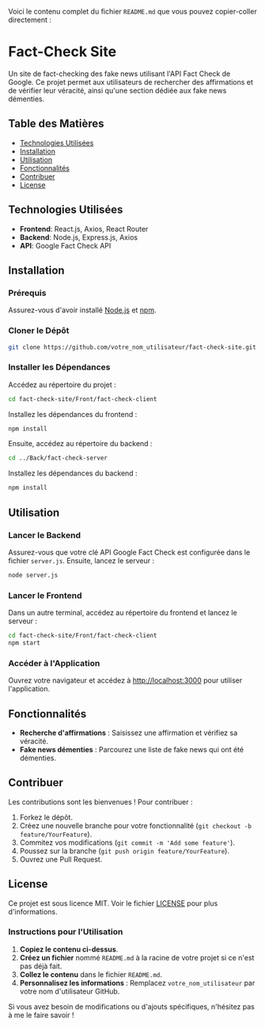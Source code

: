 Voici le contenu complet du fichier `README.md` que vous pouvez copier-coller directement :

# Fact-Check Site

Un site de fact-checking des fake news utilisant l'API Fact Check de Google. Ce projet permet aux utilisateurs de rechercher des affirmations et de vérifier leur véracité, ainsi qu'une section dédiée aux fake news démenties.

## Table des Matières

- [Technologies Utilisées](#technologies-utilisées)
- [Installation](#installation)
- [Utilisation](#utilisation)
- [Fonctionnalités](#fonctionnalités)
- [Contribuer](#contribuer)
- [License](#license)

## Technologies Utilisées

- **Frontend**: React.js, Axios, React Router
- **Backend**: Node.js, Express.js, Axios
- **API**: Google Fact Check API

## Installation

### Prérequis

Assurez-vous d'avoir installé [Node.js](https://nodejs.org/) et [npm](https://www.npmjs.com/get-npm).

### Cloner le Dépôt

```bash
git clone https://github.com/votre_nom_utilisateur/fact-check-site.git
```

### Installer les Dépendances

Accédez au répertoire du projet :

```bash
cd fact-check-site/Front/fact-check-client
```

Installez les dépendances du frontend :

```bash
npm install
```

Ensuite, accédez au répertoire du backend :

```bash
cd ../Back/fact-check-server
```

Installez les dépendances du backend :

```bash
npm install
```

## Utilisation

### Lancer le Backend

Assurez-vous que votre clé API Google Fact Check est configurée dans le fichier `server.js`. Ensuite, lancez le serveur :

```bash
node server.js
```

### Lancer le Frontend

Dans un autre terminal, accédez au répertoire du frontend et lancez le serveur :

```bash
cd fact-check-site/Front/fact-check-client
npm start
```

### Accéder à l'Application

Ouvrez votre navigateur et accédez à [http://localhost:3000](http://localhost:3000) pour utiliser l'application.

## Fonctionnalités

- **Recherche d'affirmations** : Saisissez une affirmation et vérifiez sa véracité.
- **Fake news démenties** : Parcourez une liste de fake news qui ont été démenties.

## Contribuer

Les contributions sont les bienvenues ! Pour contribuer :

1. Forkez le dépôt.
2. Créez une nouvelle branche pour votre fonctionnalité (`git checkout -b feature/YourFeature`).
3. Commitez vos modifications (`git commit -m 'Add some feature'`).
4. Poussez sur la branche (`git push origin feature/YourFeature`).
5. Ouvrez une Pull Request.

## License

Ce projet est sous licence MIT. Voir le fichier [LICENSE](LICENSE) pour plus d'informations.

### Instructions pour l'Utilisation

1. **Copiez le contenu ci-dessus**.
2. **Créez un fichier** nommé `README.md` à la racine de votre projet si ce n'est pas déjà fait.
3. **Collez le contenu** dans le fichier `README.md`.
4. **Personnalisez les informations** : Remplacez `votre_nom_utilisateur` par votre nom d'utilisateur GitHub.

Si vous avez besoin de modifications ou d'ajouts spécifiques, n'hésitez pas à me le faire savoir !
